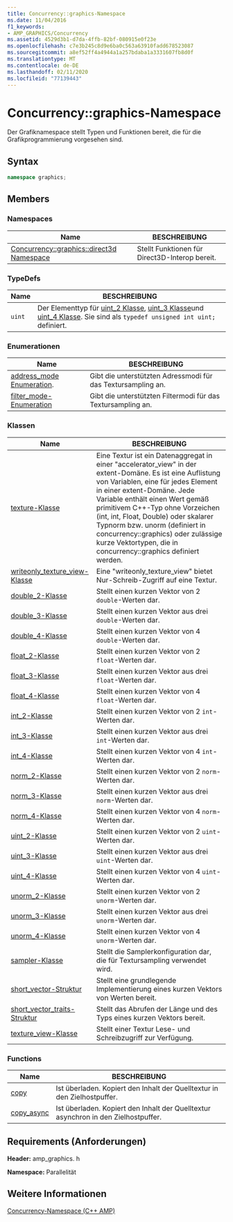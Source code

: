 ```yaml
---
title: Concurrency::graphics-Namespace
ms.date: 11/04/2016
f1_keywords:
- AMP_GRAPHICS/Concurrency
ms.assetid: 4529d3b1-d7da-4ffb-82bf-080915e0f23e
ms.openlocfilehash: c7e3b245c8d9e6ba0c563a63910fadd678523087
ms.sourcegitcommit: a8ef52ff4a4944a1a257bdaba1a3331607fb8d0f
ms.translationtype: MT
ms.contentlocale: de-DE
ms.lasthandoff: 02/11/2020
ms.locfileid: "77139443"
---
```

# <a name="concurrencygraphics-namespace"></a>Concurrency::graphics-Namespace

Der Grafiknamespace stellt Typen und Funktionen bereit, die für die Grafikprogrammierung vorgesehen sind.

## <a name="syntax"></a>Syntax

```cpp
namespace graphics;
```

## <a name="members"></a>Members

### <a name="namespaces"></a>Namespaces

|Name|BESCHREIBUNG|
|----------|-----------------|
|[Concurrency::graphics::direct3d Namespace](concurrency-graphics-direct3d-namespace.md)|Stellt Funktionen für Direct3D-Interop bereit.|

### <a name="typedefs"></a>TypeDefs

|Name|BESCHREIBUNG|
|----------|-----------------|
|`uint`|Der Elementtyp für [uint_2 Klasse](uint-2-class.md), [uint_3 Klasse](uint-3-class.md)und [uint_4 Klasse](uint-4-class.md). Sie sind als `typedef unsigned int uint;` definiert.|

### <a name="enumerations"></a>Enumerationen

|Name|BESCHREIBUNG|
|----------|-----------------|
|[address_mode Enumeration](concurrency-graphics-namespace-enums.md#address_mode).|Gibt die unterstützten Adressmodi für das Textursampling an.|
|[filter_mode-Enumeration](concurrency-graphics-namespace-enums.md#filter_mode)|Gibt die unterstützten Filtermodi für das Textursampling an.|

### <a name="classes"></a>Klassen

|Name|BESCHREIBUNG|
|----------|-----------------|
|[texture-Klasse](texture-class.md)|Eine Textur ist ein Datenaggregat in einer "accelerator_view" in der extent-Domäne. Es ist eine Auflistung von Variablen, eine für jedes Element in einer extent-Domäne. Jede Variable enthält einen Wert gemäß primitivem C++-Typ ohne Vorzeichen (int, int, Float, Double) oder skalarer Typnorm bzw. unorm (definiert in concurrency::graphics) oder zulässige kurze Vektortypen, die in concurrency::graphics definiert werden.|
|[writeonly_texture_view-Klasse](writeonly-texture-view-class.md)|Eine "writeonly_texture_view" bietet Nur-Schreib-Zugriff auf eine Textur.|
|[double_2-Klasse](double-2-class.md)|Stellt einen kurzen Vektor von 2 `double`-Werten dar.|
|[double_3-Klasse](double-3-class.md)|Stellt einen kurzen Vektor aus drei `double`-Werten dar.|
|[double_4-Klasse](double-4-class.md)|Stellt einen kurzen Vektor von 4 `double`-Werten dar.|
|[float_2-Klasse](float-2-class.md)|Stellt einen kurzen Vektor von 2 `float`-Werten dar.|
|[float_3-Klasse](float-3-class.md)|Stellt einen kurzen Vektor aus drei `float`-Werten dar.|
|[float_4-Klasse](float-4-class.md)|Stellt einen kurzen Vektor von 4 `float`-Werten dar.|
|[int_2-Klasse](int-2-class.md)|Stellt einen kurzen Vektor von 2 `int`-Werten dar.|
|[int_3-Klasse](int-3-class.md)|Stellt einen kurzen Vektor aus drei `int`-Werten dar.|
|[int_4-Klasse](int-4-class.md)|Stellt einen kurzen Vektor von 4 `int`-Werten dar.|
|[norm_2-Klasse](norm-2-class.md)|Stellt einen kurzen Vektor von 2 `norm`-Werten dar.|
|[norm_3-Klasse](norm-3-class.md)|Stellt einen kurzen Vektor aus drei `norm`-Werten dar.|
|[norm_4-Klasse](norm-4-class.md)|Stellt einen kurzen Vektor von 4 `norm`-Werten dar.|
|[uint_2-Klasse](uint-2-class.md)|Stellt einen kurzen Vektor von 2 `uint`-Werten dar.|
|[uint_3-Klasse](uint-3-class.md)|Stellt einen kurzen Vektor aus drei `uint`-Werten dar.|
|[uint_4-Klasse](uint-4-class.md)|Stellt einen kurzen Vektor von 4 `uint`-Werten dar.|
|[unorm_2-Klasse](unorm-2-class.md)|Stellt einen kurzen Vektor von 2 `unorm`-Werten dar.|
|[unorm_3-Klasse](unorm-3-class.md)|Stellt einen kurzen Vektor aus drei `unorm`-Werten dar.|
|[unorm_4-Klasse](unorm-4-class.md)|Stellt einen kurzen Vektor von 4 `unorm`-Werten dar.|
|[sampler-Klasse](sampler-class.md)|Stellt die Samplerkonfiguration dar, die für Textursampling verwendet wird.|
|[short_vector-Struktur](short-vector-structure.md)|Stellt eine grundlegende Implementierung eines kurzen Vektors von Werten bereit.|
|[short_vector_traits-Struktur](short-vector-traits-structure.md)|Stellt das Abrufen der Länge und des Typs eines kurzen Vektors bereit.|
|[texture_view-Klasse](texture-view-class.md)|Stellt einer Textur Lese- und Schreibzugriff zur Verfügung.|

### <a name="functions"></a>Functions

|Name|BESCHREIBUNG|
|----------|-----------------|
|[copy](concurrency-graphics-namespace-functions.md#copy)|Ist überladen. Kopiert den Inhalt der Quelltextur in den Zielhostpuffer.|
|[copy_async](concurrency-graphics-namespace-functions.md#copy_async)|Ist überladen. Kopiert den Inhalt der Quelltextur asynchron in den Zielhostpuffer.|

## <a name="requirements"></a>Requirements (Anforderungen)

**Header:** amp_graphics. h

**Namespace:** Parallelität

## <a name="see-also"></a>Weitere Informationen

[Concurrency-Namespace (C++ AMP)](concurrency-namespace-cpp-amp.md)
